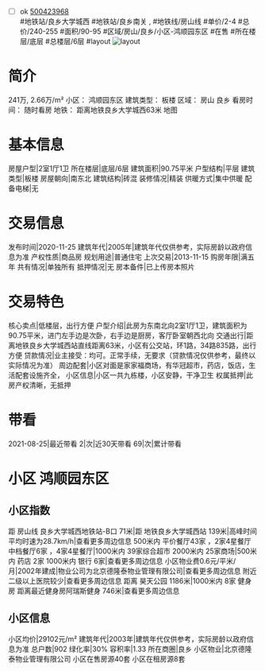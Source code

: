 - [ ] ok [500423968](https://bj.5i5j.com/ershoufang/500423968.html)  
 #地铁站/良乡大学城西 #地铁站/良乡南关 ,  #地铁线/房山线
#单价/2-4 #总价/240-255 #面积/90-95   #区域/房山/良乡/小区-鸿顺园东区 #在售 #所在楼层/底层 #总楼层/6层 #layout 
![layout](http://image2.5i5j.com//group2/M00/C2/C5/CgqJNF3PWFCAUzWeAACr3IlWeV8395.jpg_P5.jpg) 
# 简介 
 241万,  2.66万/m² 
小区： 鸿顺园东区
建筑类型： 板楼
区域： 房山 良乡
看房时间： 随时看房
地铁： 距离地铁良乡大学城西63米 地图
# 基本信息 
 房屋户型|2室1厅1卫
所在楼层|底层/6层
建筑面积|90.75平米
户型结构|平层
建筑类型|板楼
房屋朝向|南东北
建筑结构|砖混
装修情况|精装
供暖方式|集中供暖
配备电梯|无
# 交易信息 
 发布时间|2020-11-25
建筑年代|2005年|建筑年代仅供参考，实际房龄以政府信息为准
产权性质|商品房
规划用途|普通住宅
上次交易|2013-11-15
购房年限|满五年
共有情况|单独所有
抵押情况|无
房本备件|已上传房本照片
# 交易特色 
 核心卖点|低楼层，出行方便
户型介绍|此房为东南北向2室1厅1卫，建筑面积为90.75平米，进门左手边是次卧，右手边是厨房，客厅卧室朝西北向
交通出行|距离地铁良乡大学城西站直线距离63米，小区有公交站，环1路，34路835路，出行方便
贷款情况|业主接受：均可。正常手续，无要求（贷款情况仅供参考，最终以实际情况为准）
周边配套|小区对面是家家福商场，有华冠超市，药店，饭店，生活配套设施齐全，
小区信息|小区一共九栋楼，小区安静，干净卫生
权属抵押|此房产权清晰，无抵押
# 带看 
 2021-08-25|最近带看	 2|次|近30天带看	 69|次|累计带看
# 小区 鸿顺园东区
## 小区指数 
 距 房山线 良乡大学城西地铁站-B口 71米|距 地铁良乡大学城西站 139米|高峰时间平均时速为28.7km/h|查看更多周边信息
500米内 平价餐厅43家 ，2家4星餐厅
中档餐厅6家 ，4家4星餐厅|1000米内 39家综合超市
2000米内 25家商场|500米内 药店 2家
1000米内 银行 6家|查看更多周边信息
小区物业费0.6元/平米/月|2002年建成|物业公司为北京德隆泰物业管理有限公司|查看更多周边信息
附近二级以上医院较少|查看更多周边信息
距离 昊天公园 1186米|1000米内 8家 健身房
距离最近健身房阿瑞斯健身 746米|查看更多周边信息
## 小区信息 
 小区均价|29102元/m²
建筑年代|2003年|建筑年代仅供参考，实际房龄以政府信息为准
总户数|902
绿化率|30%
容积率|1.33
所在商圈|良乡
小区物业|北京德隆泰物业管理有限公司
小区在售房源40套
小区在租房源8套
